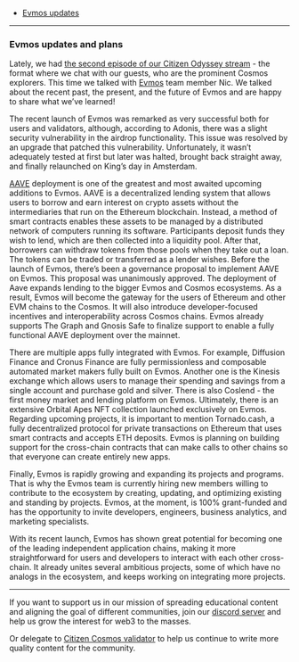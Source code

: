 - [Evmos updates](#Evmos-updates-and-plans)
------------------------------------------------------------------------------------------------------------------------------------------------------------------
### Evmos updates and plans

Lately, we had [the second episode of our Citizen Odyssey stream](https://youtu.be/JKvM5aWXBu0) - the format where we chat with our guests, who are the prominent Cosmos explorers.
This time we talked with [Evmos](https://evmos.org/) team member Nic. We talked about the recent past, the present, and the future of Evmos and are happy to share what we’ve learned!

The recent launch of Evmos was remarked as very successful both for users and validators, although, according to Adonis, 
there was a slight security vulnerability in the airdrop functionality. This issue was resolved by an upgrade that patched this vulnerability. 
Unfortunately, it wasn’t adequately tested at first but later was halted, brought back straight away, and finally relaunched on King’s day in Amsterdam. 

[AAVE](https://aave.com/) deployment is one of the greatest and most awaited upcoming additions to Evmos. 
AAVE is a decentralized lending system that allows users to borrow and earn interest on crypto assets without the intermediaries that run on the Ethereum blockchain. 
Instead, a method of smart contracts enables these assets to be managed by a distributed network of computers running its software. 
Participants deposit funds they wish to lend, which are then collected into a liquidity pool. 
After that, borrowers can withdraw tokens from those pools when they take out a loan. The tokens can be traded or transferred as a lender wishes. 
Before the launch of Evmos, there’s been a governance proposal to implement AAVE on Evmos. This proposal was unanimously approved. 
The deployment of Aave expands lending to the bigger Evmos and Cosmos ecosystems. 
As a result, Evmos will become the gateway for the users of Ethereum and other EVM chains to the Cosmos. 
It will also introduce developer-focused incentives and interoperability across Cosmos chains. 
Evmos already supports The Graph and Gnosis Safe to finalize support to enable a fully functional AAVE deployment over the mainnet. 

There are multiple apps fully integrated with Evmos. For example, Diffusion Finance and Cronus Finance are fully permissionless and composable automated market 
makers fully built on Evmos. Another one is the Kinesis exchange which allows users to manage their spending and savings from a single account and purchase gold and 
silver. There is also Coslend -  the first money market and lending platform on Evmos. Ultimately, there is an extensive Orbital Apes NFT collection 
launched exclusively on Evmos. Regarding upcoming projects, it is important to mention Tornado.cash, a fully decentralized protocol for private transactions on 
Ethereum that uses smart contracts and accepts ETH deposits. Evmos is planning on building support for the cross-chain contracts that can make calls to other 
chains so that everyone can create entirely new apps. 


Finally, Evmos is rapidly growing and expanding its projects and programs. That is why the Evmos team is currently hiring new members willing to contribute to the 
ecosystem by creating, updating, and optimizing existing and standing by projects. Evmos, at the moment, is 100% grant-funded and has the opportunity to invite 
developers, engineers, business analytics, and marketing specialists. 

With its recent launch, Evmos has shown great potential for becoming one of the leading independent application chains, making it more straightforward for users 
and developers to interact with each other cross-chain. It already unites several ambitious projects, some of which have no analogs in the ecosystem, 
and keeps working on integrating more projects. 

------------------------------------------------------------------------------------------------------------------------------------------------------------------

If you want to support us in our mission of spreading educational content and aligning the goal of different communities, join our [discord server](https://discord.gg/kJaG3EucCX) and help us grow the interest for web3 to the masses.

Or delegate to [Citizen Cosmos validator](https://www.citizencosmos.space/staking) to help us continue to write more quality content for the community.
